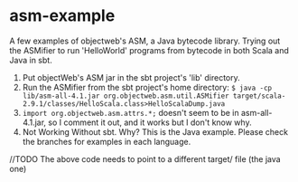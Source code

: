 asm-example
===========

A few examples of objectweb's ASM, a Java bytecode library. Trying out the ASMifier to run 'HelloWorld' programs from bytecode in both Scala and Java in sbt.


1) Put objectWeb's ASM jar in the sbt project's 'lib' directory.
2) Run the ASMifier from the sbt project's home directory: 
    `$ java -cp lib/asm-all-4.1.jar org.objectweb.asm.util.ASMifier target/scala-2.9.1/classes/HelloScala.class>HelloScalaDump.java`
3) `import org.objectweb.asm.attrs.*;` doesn't seem to be in asm-all-4.1.jar, so I comment it out, and it works but I don't know why.
4) Not Working Without sbt. Why?
This is the Java example.  Please check the branches for examples in each language.

//TODO The above code needs to point to a different target/ file (the java one)
